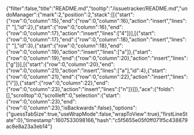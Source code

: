 {"filter":false,"title":"README.md","tooltip":"/issuetracker/README.md","undoManager":{"mark":2,"position":2,"stack":[[{"start":{"row":0,"column":15},"end":{"row":0,"column":16},"action":"insert","lines":[" "],"id":2},{"start":{"row":0,"column":16},"end":{"row":0,"column":17},"action":"insert","lines":["4"]}],[{"start":{"row":0,"column":17},"end":{"row":0,"column":18},"action":"insert","lines":[" "],"id":3},{"start":{"row":0,"column":18},"end":{"row":0,"column":19},"action":"insert","lines":["a"]},{"start":{"row":0,"column":19},"end":{"row":0,"column":20},"action":"insert","lines":["g"]}],[{"start":{"row":0,"column":20},"end":{"row":0,"column":21},"action":"insert","lines":["a"],"id":4},{"start":{"row":0,"column":21},"end":{"row":0,"column":22},"action":"insert","lines":["i"]},{"start":{"row":0,"column":22},"end":{"row":0,"column":23},"action":"insert","lines":["n"]}]]},"ace":{"folds":[],"scrolltop":0,"scrollleft":0,"selection":{"start":{"row":0,"column":23},"end":{"row":0,"column":23},"isBackwards":false},"options":{"guessTabSize":true,"useWrapMode":false,"wrapToView":true},"firstLineState":0},"timestamp":1607533098166,"hash":"c5f5655e05f0ff071f5c438879ac8e8a23a3eb14"}